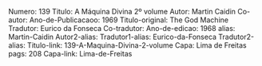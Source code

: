 Numero: 139
Titulo: A Máquina Divina 2º volume
Autor: Martin Caidin
Co-autor: 
Ano-de-Publicacaoo: 1969
Titulo-original: The God Machine
Tradutor: Eurico da Fonseca
Co-tradutor: 
Ano-de-edicao: 1968
alias: Martin-Caidin
Autor2-alias: 
Tradutor1-alias: Eurico-da-Fonseca
Tradutor2-alias: 
Titulo-link: 139-A-Maquina-Divina-2-volume
Capa: Lima de Freitas
pags: 208
Capa-link: Lima-de-Freitas